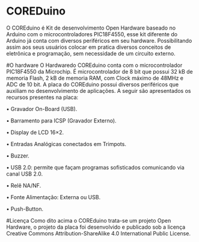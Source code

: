 # COREDuino
O COREduino é Kit de desenvolvimento Open Hardware baseado no Arduino com o microcontroladores PIC18F4550, esse kit diferente do Arduino já conta com diversos periféricos em seu hardware. Possibilitando assim aos seus usuários colocar em pratica diversos conceitos de eletrônica e programação, sem necessidade de um circuito externo.

#O hardware
O Hardwaredo COREduino conta com o microcontrolador PIC18F4550 da Microchip. É microcontrolador de 8 bit que possui 32 kB de memoria Flash, 2 kB de memoria RAM, com Clock máximo de 48MHz e ADC de 10 bit. 
A placa do COREduino possui diversos periféricos que auxiliam no desenvolvimento de aplicações. A seguir são apresentados os recursos presentes na placa:

•	Gravador On-Board (USB).

•	Barramento para ICSP (Gravador Externo).

•	Display de LCD 16×2.

•	Entradas Analógicas conectados em Trimpots.

•	Buzzer.

•	USB 2.0: permite que façam programas sofisticados comunicando via canal USB 2.0.

•	Relê NA/NF.

•	Fonte Alimentação: Externa ou USB.

•	Push-Button.


#Licença
Como dito acima o COREduino trata-se um projeto Open Hardware, o projeto da placa foi desenvolvido e publicado sob a licença Creative Commons Attribution-ShareAlike 4.0 International Public License.
